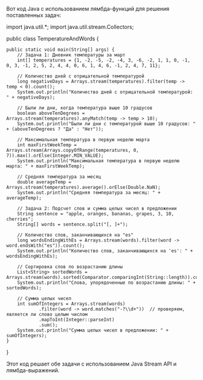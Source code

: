 Вот код Java с использованием лямбда-функций для решения поставленных задач:

import java.util.*;
import java.util.stream.Collectors;

public class TemperatureAndWords {

    public static void main(String[] args) {
        // Задача 1: Дневник температуры за март
        int[] temperatures = {1, -2, -5, -2, -4, 3, -6, -2, 1, 1, 0, -1, 0, 3, -1, 2, 5, 2, 4, 4, 0, 6, 1, 4, 6, -1, 2, 4, 7, 11};

        // Количество дней с отрицательной температурой
        long negativeDays = Arrays.stream(temperatures).filter(temp -> temp < 0).count();
        System.out.println("Количество дней с отрицательной температурой: " + negativeDays);

        // Были ли дни, когда температура выше 10 градусов
        boolean aboveTenDegrees = Arrays.stream(temperatures).anyMatch(temp -> temp > 10);
        System.out.println("Были ли дни с температурой выше 10 градусов: " + (aboveTenDegrees ? "Да" : "Нет"));

        // Максимальная температура в первую неделю марта
        int maxFirstWeekTemp = Arrays.stream(Arrays.copyOfRange(temperatures, 0, 7)).max().orElse(Integer.MIN_VALUE);
        System.out.println("Максимальная температура в первую неделю марта: " + maxFirstWeekTemp);

        // Средняя температура за месяц
        double averageTemp = Arrays.stream(temperatures).average().orElse(Double.NaN);
        System.out.println("Средняя температура за месяц: " + averageTemp);

        // Задача 2: Подсчет слов и сумма целых чисел в предложении
        String sentence = "apple, oranges, bananas, grapes, 3, 10, cherries";
        String[] words = sentence.split("[, ]+");

        // Количество слов, заканчивающихся на "es"
        long wordsEndingWithEs = Arrays.stream(words).filter(word -> word.endsWith("es")).count();
        System.out.println("Количество слов, заканчивающихся на 'es': " + wordsEndingWithEs);

        // Сортировка слов по возрастанию длины
        List<String> sortedWords = Arrays.stream(words).sorted(Comparator.comparingInt(String::length)).collect(Collectors.toList());
        System.out.println("Слова, упорядоченные по возрастанию длины: " + sortedWords);

        // Сумма целых чисел
        int sumOfIntegers = Arrays.stream(words)
                .filter(word -> word.matches("-?\\d+"))  // проверяем, является ли слово целым числом
                .mapToInt(Integer::parseInt)
                .sum();
        System.out.println("Сумма целых чисел в предложении: " + sumOfIntegers);
    }
}


Этот код решает обе задачи с использованием Java Stream API и лямбда-выражений.
